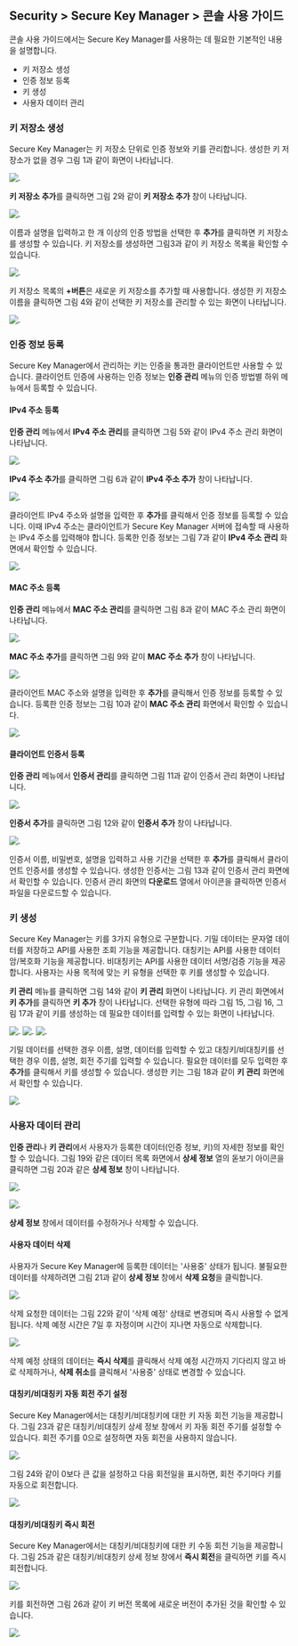 ## Security > Secure Key Manager > 콘솔 사용 가이드

콘솔 사용 가이드에서는 Secure Key Manager를 사용하는 데 필요한 기본적인 내용을 설명합니다.
* 키 저장소 생성
* 인증 정보 등록
* 키 생성
* 사용자 데이터 관리

### 키 저장소 생성
Secure Key Manager는 키 저장소 단위로 인증 정보와 키를 관리합니다. 생성한 키 저장소가 없을 경우 그림 1과 같이 화면이 나타납니다.

![.](../images/console-guide-01-001.png)

**키 저장소 추가**를 클릭하면 그림 2와 같이 **키 저장소 추가** 창이 나타납니다.

![.](../images/console-guide-01-002.png)

이름과 설명을 입력하고 한 개 이상의 인증 방법을 선택한 후 **추가**를 클릭하면 키 저장소를 생성할 수 있습니다. 키 저장소를 생성하면 그림3과 같이 키 저장소 목록을 확인할 수 있습니다.

![.](../images/console-guide-01-003.png)

키 저장소 목록의 **+버튼**은 새로운 키 저장소를 추가할 때 사용합니다. 생성한 키 저장소 이름을 클릭하면 그림 4와 같이 선택한 키 저장소를 관리할 수 있는 화면이 나타납니다.

![.](../images/console-guide-01-004.png)

### 인증 정보 등록
Secure Key Manager에서 관리하는 키는 인증을 통과한 클라이언트만 사용할 수 있습니다. 클라이언트 인증에 사용하는 인증 정보는 **인증 관리** 메뉴의 인증 방법별 하위 메뉴에서 등록할 수 있습니다.

#### IPv4 주소 등록
**인증 관리** 메뉴에서 **IPv4 주소 관리**를 클릭하면 그림 5와 같이 IPv4 주소 관리 화면이 나타납니다.

![.](../images/console-guide-02-001.png)

**IPv4 주소 추가**를 클릭하면 그림 6과 같이 **IPv4 주소 추가** 창이 나타납니다.

![.](../images/console-guide-02-002.png)

클라이언트 IPv4 주소와 설명을 입력한 후 **추가**를 클릭해서 인증 정보를 등록할 수 있습니다. 이때 IPv4 주소는 클라이언트가 Secure Key Manager 서버에 접속할 때 사용하는 IPv4 주소를 입력해야 합니다. 등록한 인증 정보는 그림 7과 같이 **IPv4 주소 관리** 화면에서 확인할 수 있습니다.

![.](../images/console-guide-02-003.png)

#### MAC 주소 등록
**인증 관리** 메뉴에서 **MAC 주소 관리**를 클릭하면 그림 8과 같이 MAC 주소 관리 화면이 나타납니다.

![.](../images/console-guide-03-001.png)

**MAC 주소 추가**를 클릭하면 그림 9와 같이 **MAC 주소 추가** 창이 나타납니다.

![.](../images/console-guide-03-002.png)

클라이언트 MAC 주소와 설명을 입력한 후 **추가**를 클릭해서 인증 정보를 등록할 수 있습니다. 등록한 인증 정보는 그림 10과 같이 **MAC 주소 관리** 화면에서 확인할 수 있습니다.

![.](../images/console-guide-03-003.png)

#### 클라이언트 인증서 등록
**인증 관리** 메뉴에서 **인증서 관리**를 클릭하면 그림 11과 같이 인증서 관리 화면이 나타납니다.

![.](../images/console-guide-04-001.png)

**인증서 추가**를 클릭하면 그림 12와 같이 **인증서 추가** 창이 나타납니다.

![.](../images/console-guide-04-002.png)

인증서 이름, 비밀번호, 설명을 입력하고 사용 기간을 선택한 후 **추가**를 클릭해서 클라이언트 인증서를 생성할 수 있습니다. 생성한 인증서는 그림 13과 같이 인증서 관리 화면에서 확인할 수 있습니다. 인증서 관리 화면의 **다운로드** 열에서 아이콘을 클릭하면 인증서 파일을 다운로드할 수 있습니다.

### 키 생성
Secure Key Manager는 키를 3가지 유형으로 구분합니다. 기밀 데이터는 문자열 데이터를 저장하고 API를 사용한 조회 기능을 제공합니다. 대칭키는 API를 사용한 데이터 암/복호화 기능을 제공합니다. 비대칭키는 API를 사용한 데이터 서명/검증 기능을 제공합니다. 사용자는 사용 목적에 맞는 키 유형을 선택한 후 키를 생성할 수 있습니다.

**키 관리** 메뉴를 클릭하면 그림 14와 같이 **키 관리** 화면이 나타납니다. 키 관리 화면에서 **키 추가**를 클릭하면 **키 추가** 창이 나타납니다. 선택한 유형에 따라 그림 15, 그림 16, 그림 17과 같이 키를 생성하는 데 필요한 데이터를 입력할 수 있는 화면이 나타납니다.

![.](../images/console-guide-05-002.png)
![.](../images/console-guide-05-003.png)
![.](../images/console-guide-05-004.png)

기밀 데이터를 선택한 경우 이름, 설명, 데이터를 입력할 수 있고 대칭키/비대칭키를 선택한 경우 이름, 설명, 회전 주기를 입력할 수 있습니다. 필요한 데이터를 모두 입력한 후 **추가**를 클릭해서 키를 생성할 수 있습니다. 생성한 키는 그림 18과 같이 **키 관리** 화면에서 확인할 수 있습니다.

![.](../images/console-guide-05-005.png)

### 사용자 데이터 관리
**인증 관리**나 **키 관리**에서 사용자가 등록한 데이터(인증 정보, 키)의 자세한 정보를 확인할 수 있습니다. 그림 19와 같은 데이터 목록 화면에서 **상세 정보** 열의 돋보기 아이콘을 클릭하면 그림 20과 같은 **상세 정보** 창이 나타납니다.

![.](../images/console-guide-06-001.png)

![.](../images/console-guide-06-002.png)

**상세 정보** 창에서 데이터를 수정하거나 삭제할 수 있습니다.

#### 사용자 데이터 삭제

사용자가 Secure Key Manager에 등록한 데이터는 '사용중' 상태가 됩니다. 불필요한 데이터를 삭제하려면 그림 21과 같이 **상세 정보** 창에서 **삭제 요청**을 클릭합니다.

![.](../images/console-guide-07-001.png)

삭제 요청한 데이터는 그림 22와 같이 '삭제 예정' 상태로 변경되며 즉시 사용할 수 없게 됩니다. 삭제 예정 시간은 7일 후 자정이며 시간이 지나면 자동으로 삭제합니다.

![.](../images/console-guide-07-002.png)

삭제 예정 상태의 데이터는 **즉시 삭제**를 클릭해서 삭제 예정 시간까지 기다리지 않고 바로 삭제하거나, **삭제 취소**를 클릭해서 '사용중' 상태로 변경할 수 있습니다.


#### 대칭키/비대칭키 자동 회전 주기 설정

Secure Key Manager에서는 대칭키/비대칭키에 대한 키 자동 회전 기능을 제공합니다. 그림 23과 같은 대칭키/비대칭키 상세 정보 창에서 키 자동 회전 주기를 설정할 수 있습니다. 회전 주기를 0으로 설정하면 자동 회전을 사용하지 않습니다.

![.](../images/console-guide-08-001.png)

그림 24와 같이 0보다 큰 값을 설정하고 다음 회전일을 표시하면, 회전 주기마다 키를 자동으로 회전합니다.

![.](../images/console-guide-08-002.png)

#### 대칭키/비대칭키 즉시 회전

Secure Key Manager에서는 대칭키/비대칭키에 대한 키 수동 회전 기능을 제공합니다. 그림 25과 같은 대칭키/비대칭키 상세 정보 창에서 **즉시 회전**을 클릭하면 키를 즉시 회전합니다.

![.](../images/console-guide-09-001.png)

키를 회전하면 그림 26과 같이 키 버전 목록에 새로운 버전이 추가된 것을 확인할 수 있습니다.

![.](../images/console-guide-09-001.png)